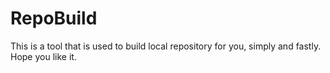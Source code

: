RepoBuild
=========

This is a tool that is used to build local repository for you, simply and fastly. Hope you like it.
